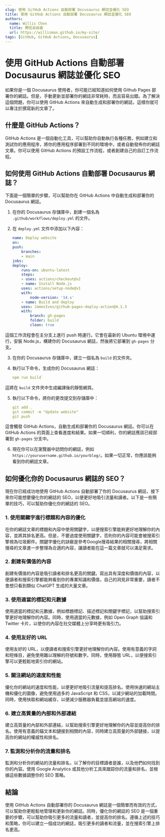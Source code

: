 ```yaml
---
slug: 使用 GitHub Actions 自動部署 Docusaurus 網誌並優化 SEO
title: 使用 GitHub Actions 自動部署 Docusaurus 網誌並優化 SEO
authors:
  name: Willis Chen
  title: 嚮往自由者
  url: https://willismax.github.io/my-site/
tags: [GitHub, GitHub Actions, Docusaurus]
---
```




使用 GitHub Actions 自動部署 Docusaurus 網誌並優化 SEO
===========================================

如果你是一個 Docusaurus 使用者，你可能已經知道如何使用 Github Pages 部署你的網誌。但是，手動更新並部署你的網誌非常耗時，而且容易出錯。為了解決這個問題，你可以使用 GitHub Actions 來自動生成和部署你的網誌，這樣你就可以專注於撰寫新的文章了。

什麼是 GitHub Actions？
-------------------

GitHub Actions 是一個自動化工具，可以幫助你自動執行各種任務，例如建立和測試你的應用程序，將你的應用程序部署到不同的環境中，或者自動發佈你的網誌文章。你可以使用 GitHub Actions 的預設工作流程，或者創建自己的自訂工作流程。

如何使用 GitHub Actions 自動部署 Docusaurus 網誌？
---------------------------------------

下面是一個簡單的步驟，可以幫助你在 GitHub Actions 中自動生成和部署你的 Docusaurus 網誌。

1.  在你的 Docusaurus 存儲庫中，創建一個名為 `.github/workflows/deploy.yml` 的文件。
    
2.  在 `deploy.yml` 文件中添加以下內容：
    
    ```yaml
    name: Deploy website
    on:
    push:
        branches:
        - main
    jobs:
    deploy:
        runs-on: ubuntu-latest
        steps:
        - uses: actions/checkout@v2
        - name: Install Node.js
        uses: actions/setup-node@v1
        with:
            node-version: '14.x'
        - name: Build and deploy
        uses: JamesIves/github-pages-deploy-action@4.1.3
        with:
            branch: gh-pages
            folder: build
            clean: true
    ```

這個工作流程會在主分支上進行 push 時運行。它會在最新的 Ubuntu 環境中運行，安裝 Node.js，構建你的 Docusaurus 網誌，然後將它部署到 `gh-pages` 分支。

3.  在你的 Docusaurus 存儲庫中，建立一個名為 `build` 的文件夾。
    
4.  執行以下命令，生成你的 Docusaurus 網誌：
    

    ```yaml
    npm run build` 
    ```

這將在 `build` 文件夾中生成編譯後的靜態網頁。

5.  執行以下命令，將你的更改提交到存儲庫中：


    ```yaml
    git add .
    git commit -m "Update website"
    git push
    ``` 

這會觸發 GitHub Actions，自動生成和部署你的 Docusaurus 網誌。你可以在 GitHub Actions 的頁面上查看進度和結果。如果一切順利，你的網誌應該已經部署到 `gh-pages` 分支中。

6.  現在你可以在瀏覽器中訪問你的網誌，例如 `https://yourusername.github.io/yourblog/`。如果一切正常，你應該能夠看到你的網誌文章。

如何優化你的 Docusaurus 網誌的 SEO？
--------------------------

現在你已經成功地使用 GitHub Actions 自動部署了你的 Docusaurus 網誌，接下來你可能想要優化你的網誌的 SEO，以便更好地吸引流量和讀者。以下是一些簡單的技巧，可以幫助你優化你的網誌的 SEO。

### 1. 使用關鍵字進行標題和內容的優化

在你的網誌文章的標題和內容中使用關鍵字，以便搜索引擎能夠更好地理解你的內容，並將其排名更高。但是，不要過度使用關鍵字，否則你的內容可能會被搜索引擎視為垃圾郵件。關鍵字優化的訣竅是參考Google搜尋結果的相關搜尋，將相關搜尋的文章進一步整理為合適的內容，讓讀者能在這一篇文章就可以滿足需求。

### 2. 創建有價值的內容

創建有價值的內容是吸引讀者和排名更高的關鍵。寫出具有深度和價值的內容，以便讀者和搜索引擎都能夠看到你的專業知識和價值，自己的洞見非常重要，讀者不會想只看到類似 ChatGPT 生成的大量文章。

### 3. 使用適當的標記和元數據

使用適當的標記和元數據，例如標題標記、描述標記和關鍵字標記，以幫助搜索引擎更好地理解你的內容。同時，使用適當的元數據，例如 Open Graph 協議和 Twitter 卡片，以使你的內容在社交媒體上分享時更有吸引力。

### 4. 使用友好的 URL

使用友好的 URL，以便讀者和搜索引擎更好地理解你的內容。使用有意義的字詞和短條目，避免使用難以理解的符號和數字。同時，使用靜態 URL，以便搜索引擎可以更輕鬆地索引你的網站。

### 5. 關注網站的速度和性能

優化你的網站的速度和性能，以便更好地吸引流量和提高排名。使用快速的網站主機和優化的圖像，避免使用過多的 JavaScript 和 CSS，以減少網站的加載時間。同時，使用快取和網站緩存，以便減少服務器負載並提高網站的速度。

### 6. 建立高質量的內部和外部連結

建立高質量的內部和外部連結，以幫助搜索引擎更好地理解你的內容並提高你的排名。使用有意義的錨文本和鏈接到相關的內容，同時建立高質量的外部鏈接，以提高你的網站的權威性和排名。

### 7. 監測和分析你的流量和排名

監測和分析你的網站的流量和排名，以了解你的目標讀者是誰，以及他們如何找到你的內容。使用 Google Analytics 或其他分析工具來跟踪你的流量和排名，並根據這些數據調整你的 SEO 策略。

結論
--

使用 GitHub Actions 自動部署你的 Docusaurus 網誌是一個簡單而有效的方式，可以幫助你更輕鬆地管理和更新你的網誌。同時，優化你的網誌的 SEO 是一個重要的步驟，可以幫助你吸引更多的流量和讀者，並提高你的排名。遵循上述的技巧和策略，你可以建立一個成功的網誌，吸引更多的讀者和流量，並在搜索引擎上排名更高。
